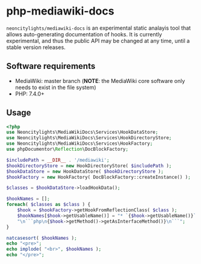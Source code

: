 # php-mediawiki-docs
`neoncitylights/mediawiki-docs` is an experimental static analayis tool that allows auto-generating documentation of hooks.
It is currently experimental, and thus the public API may be changed at any time, until a stable version releases.

## Software requirements
* MediaWiki: master branch (**NOTE**: the MediaWiki core software only needs to exist in the file system)
* PHP: 7.4.0+

## Usage
```php
<?php
use Neoncitylights\MediaWikiDocs\Services\HookDataStore;
use Neoncitylights\MediaWikiDocs\Services\HookDirectoryStore;
use Neoncitylights\MediaWikiDocs\Services\HookFactory;
use phpDocumentor\Reflection\DocBlockFactory;

$includePath = __DIR__ . '/mediawiki';
$hookDirectoryStore = new HookDirectoryStore( $includePath );
$hookDataStore = new HookDataStore( $hookDirectoryStore );
$hookFactory = new HookFactory( DocBlockFactory::createInstance() );

$classes = $hookDataStore->loadHookData();

$hookNames = [];
foreach( $classes as $class ) {
	$hook = $hookFactory->getHookFromReflectionClass( $class );
	$hookNames[$hook->getUsableName()] = "* `{$hook->getUsableName()}`: " .
	"\n```php\n{$hook->getMethod()->getAsInterfaceMethod()}\n```";
}

natcasesort( $hookNames );
echo "<pre>";
echo implode( "<br>", $hookNames );
echo "</pre>";
```
